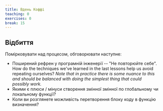 ```yaml
---
title: Вдень Коффі
teaching: 0
exercises: 0
break: 15
---
```


## Відбиття

Помірковувати над процесом, обговорювати наступне:

- Поширений рефрен у програмній інженерії -- "Не повторюйте себе". How do the techniques we've learned in the last
  lessons help us avoid repeating ourselves? _Note that in practice there is some nuance to this and should be balanced
  with doing the simplest thing that could possibly work._
- Якими є плюси / мінуси створення змінної змінної по глобальному чи локальному функції?
- Коли ви розглянете можливість перетворення блоку коду в функцію визначення?
